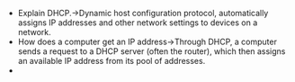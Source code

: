 - Explain DHCP.→Dynamic host configuration protocol, automatically assigns IP addresses and other network settings to devices on a network.
- How does a computer get an IP address→Through DHCP, a computer sends a request to a DHCP server (often the router), which then assigns an available IP address from its pool of addresses.
- 
